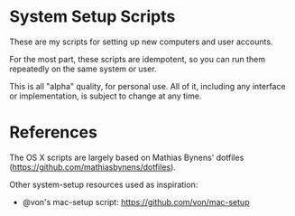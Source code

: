 System Setup Scripts
========================

These are my scripts for setting up new computers and user accounts.

For the most part, these scripts are idempotent, so you can run them repeatedly on the same system or user.

This is all "alpha" quality, for personal use. All of it, including any interface or implementation, is subject to change at any time.

#  References   #

The OS X scripts are largely based on Mathias Bynens' dotfiles (https://github.com/mathiasbynens/dotfiles).

Other system-setup resources used as inspiration:

* @von's mac-setup script: https://github.com/von/mac-setup